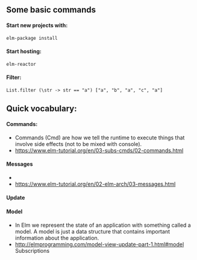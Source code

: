 ## Some basic commands

#### Start new projects with:
```
elm-package install
```

#### Start hosting:
```
elm-reactor
```

#### Filter:
```
List.filter (\str -> str == "a") ["a", "b", "a", "c", "a"]
```

## Quick vocabulary:

#### Commands:
* Commands (Cmd) are how we tell the runtime to execute things that involve side effects (not to be mixed with console).
* https://www.elm-tutorial.org/en/03-subs-cmds/02-commands.html

#### Messages
* 
* https://www.elm-tutorial.org/en/02-elm-arch/03-messages.html

#### Update
#### Model
* In Elm we represent the state of an application with something called a model. A model is just a data structure that contains important information about the application.
* http://elmprogramming.com/model-view-update-part-1.html#model
Subscriptions
